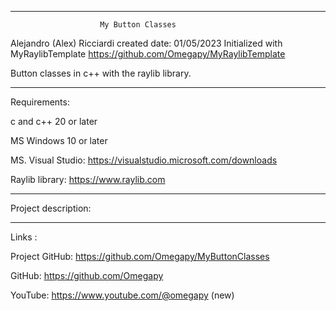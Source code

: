 -----------------------------------------------------------------------------------------------------------------------------

						My Button Classes

Alejandro (Alex) Ricciardi
created date: 01/05/2023
Initialized with MyRaylibTemplate
https://github.com/Omegapy/MyRaylibTemplate
                                                 
Button classes in c++ with the raylib library.

-----------------------------------------------------------------------------------------------------------------------------
Requirements:

c and c++ 20 or later

MS Windows 10 or later 

MS. Visual Studio: https://visualstudio.microsoft.com/downloads

Raylib library: https://www.raylib.com

-----------------------------------------------------------------------------------------------------------------------------
Project description:


-----------------------------------------------------------------------------------------------------------------------------

Links  :

Project GitHub: https://github.com/Omegapy/MyButtonClasses

GitHub: https://github.com/Omegapy

YouTube: https://www.youtube.com/@omegapy (new)

